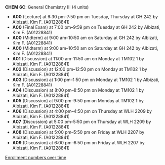 **CHEM 6C**: General Chemistry  III (4 units)

- **A00** (Lecture) at 6:30 pm–7:50 pm on Tuesday, Thursday at GH 242 by Albizati, Kim F. (A01228841)
- **A00** (Final Exam) at 7:00 pm–9:59 pm on Tuesday at GH 242 by Albizati, Kim F. (A01228841)
- **A00** (Midterm) at 9:00 am–10:50 am on Saturday at GH 242 by Albizati, Kim F. (A01228841)
- **A00** (Midterm) at 9:00 am–10:50 am on Saturday at GH 242 by Albizati, Kim F. (A01228841)
- **A01** (Discussion) at 11:00 am–11:50 am on Monday at TM102 1 by Albizati, Kim F. (A01228841)
- **A02** (Discussion) at 12:00 pm–12:50 pm on Monday at TM102 1 by Albizati, Kim F. (A01228841)
- **A03** (Discussion) at 1:00 pm–1:50 pm on Monday at TM102 1 by Albizati, Kim F. (A01228841)
- **A04** (Discussion) at 8:00 pm–8:50 pm on Monday at TM102 1 by Albizati, Kim F. (A01228841)
- **A05** (Discussion) at 9:00 pm–9:50 pm on Monday at TM102 1 by Albizati, Kim F. (A01228841)
- **A06** (Discussion) at 4:00 pm–4:50 pm on Thursday at WLH 2209 by Albizati, Kim F. (A01228841)
- **A07** (Discussion) at 5:00 pm–5:50 pm on Thursday at WLH 2209 by Albizati, Kim F. (A01228841)
- **A08** (Discussion) at 5:00 pm–5:50 pm on Friday at WLH 2207 by Albizati, Kim F. (A01228841)
- **A09** (Discussion) at 6:00 pm–6:50 pm on Friday at WLH 2207 by Albizati, Kim F. (A01228841)

[Enrollment numbers over time](./CHEM6C.tsv)
